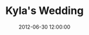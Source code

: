 ---
layout: post
date:   2012-06-30 12:00:00
title: Kyla's Wedding
categories: fun
picture: /assets/fun/madisonwedding.jpg
summary: June 30, 2012</br>Attending a friend's wedding in Madison, WI
---